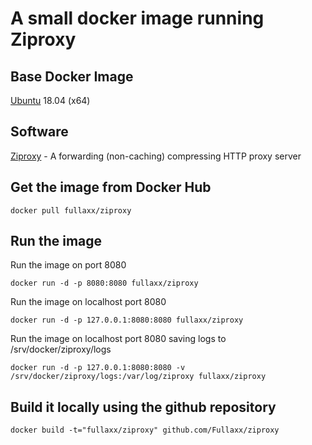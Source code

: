 # A small docker image running Ziproxy

## Base Docker Image
[Ubuntu](https://hub.docker.com/_/ubuntu) 18.04 (x64)

## Software
[Ziproxy](http://ziproxy.sourceforge.net/) - A forwarding (non-caching) compressing HTTP proxy server


## Get the image from Docker Hub
```
docker pull fullaxx/ziproxy
```

## Run the image
Run the image on port 8080
```
docker run -d -p 8080:8080 fullaxx/ziproxy
```
Run the image on localhost port 8080
```
docker run -d -p 127.0.0.1:8080:8080 fullaxx/ziproxy
```
Run the image on localhost port 8080 saving logs to /srv/docker/ziproxy/logs
```
docker run -d -p 127.0.0.1:8080:8080 -v /srv/docker/ziproxy/logs:/var/log/ziproxy fullaxx/ziproxy
```

## Build it locally using the github repository
```
docker build -t="fullaxx/ziproxy" github.com/Fullaxx/ziproxy
```

